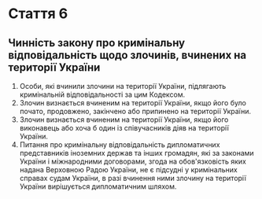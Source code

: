 Cтаття 6
====
Чинність закону про кримінальну відповідальність щодо злочинів, вчинених на території України
----
1. Особи, які вчинили злочини на території України, підлягають кримінальній відповідальності за цим Кодексом.
2. Злочин визнається вчиненим на території України, якщо його було почато, продовжено, закінчено або припинено на території України.
3. Злочин визнається вчиненим на території України, якщо його виконавець або хоча б один із співучасників діяв на території України.
4. Питання про кримінальну відповідальність дипломатичних представників іноземних держав та інших громадян, які за законами України і міжнародними договорами, згода на обов'язковість яких надана Верховною Радою України, не є підсудні у кримінальних справах судам України, в разі вчинення ними злочину на території України вирішується дипломатичним шляхом.
